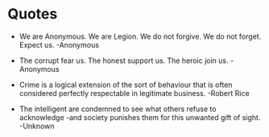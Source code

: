 
# Quotes

- We are Anonymous. We are Legion. We do not forgive. We do not forget. Expect us. -Anonymous

- The corrupt fear us. The honest support us. The heroic join us. -Anonymous

- Crime is a logical extension of the sort of behaviour that is often considered perfectly respectable in legitimate business. -Robert Rice

- The intelligent are condemned to see what others refuse to acknowledge -and society punishes them for this unwanted gift of sight. -Unknown
